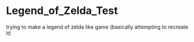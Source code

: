 # Legend_of_Zelda_Test
trying to make a legend of zelda like game (basically attempting to recreate it)
